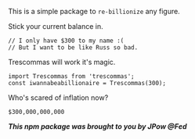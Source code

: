 This is a simple package to `re-billionize` any figure.

Stick your current balance in.
```
// I only have $300 to my name :(
// But I want to be like Russ so bad. 
```

Trescommas will work it's magic.
```
import Trescommas from 'trescommas';
const iwannabeabillionaire = Trescommas(300);
```

Who's scared of inflation now?
```
$300,000,000,000
```



***This npm package was brought to you by JPow @Fed***
